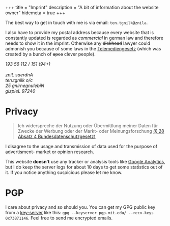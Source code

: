 +++
title = "Imprint"
description = "A bit of information about the website owner"
hidemeta = true
+++

The best way to get in touch with me is via email: <code class="imprint-address">ten.tgnilk@znila</code>.

I also have to provide my postal address because every website that is constantly updated is regarded as *commercial* in german law and therefore needs to show it in the imprint. Otherwise any ~~dickhead~~ lawyer could admonish you because of some laws in the [Telemediengesetz](https://de.wikipedia.org/wiki/Telemediengesetz) (which was created by a bunch of ~~apes~~ clever people).

<address class="address-rtl imprint-address">
193 56 112 / 151 (94+)<br><br>
zniL saerdnA<br>
ten.tgnilk o/c<br>
25 gnirnegnulebiN<br>
gizpieL 97240
</address>

Privacy
=======

> Ich widerspreche der Nutzung oder Übermittlung meiner Daten für Zwecke
> der Werbung oder der Markt- oder Meinungsforschung [(§ 28 Absatz 4
> Bundesdatenschutzgesetz)](https://www.bfdi.bund.de/bfdi_wiki/index.php/28_BDSG)

I disagree to the usage and transmission of data used for the purpose of
advertisment- market or opinion research.

This website **doesn't** use any tracker or analysis tools like [Google
Analytics](http://www.google.com/analytics/), but I do keep the server logs for about 10 days to get some statistics out of it. If you notice anything suspicious please let me know.

PGP
===

I care about privacy and so should you. You can get my GPG public key from a [key-server](https://pgp.mit.edu/pks/lookup?op=get&search=0xA57EA37073871146) like this: `gpg --keyserver pgp.mit.edu/ --recv-keys 0x73871146`. Feel free to send me encrypted emails.
